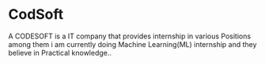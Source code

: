 # CodSoft

A CODESOFT is a IT company that provides internship in various Positions among them i am currently doing Machine Learning(ML) internship and they believe in Practical knowledge..
